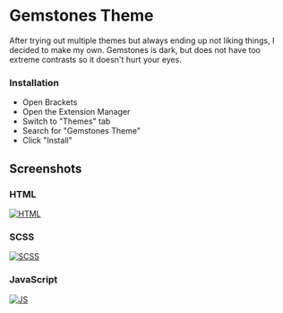 # Gemstones Theme

After trying out multiple themes but always ending up not liking things, I decided to make my own.
Gemstones is dark, but does not have too extreme contrasts so it doesn't hurt your eyes.

### Installation
* Open Brackets
* Open the Extension Manager
* Switch to "Themes" tab
* Search for "Gemstones Theme"
* Click "Install"

## Screenshots

### HTML
[![HTML](https://raw.githubusercontent.com/mynimi/gemstones-brackets-theme/master/screenshots/html.png)](https://github.com/mynimi/gemstones-brackets-theme/blob/master/screenshots/html.png)
### SCSS
[![SCSS](https://raw.githubusercontent.com/mynimi/gemstones-brackets-theme/master/screenshots/scss.png)](https://github.com/mynimi/gemstones-brackets-theme/blob/master/screenshots/scss.png)
### JavaScript
[![JS](https://raw.githubusercontent.com/mynimi/gemstones-brackets-theme/master/screenshots/js.png)](https://github.com/mynimi/gemstones-brackets-theme/blob/master/screenshots/js.png)
